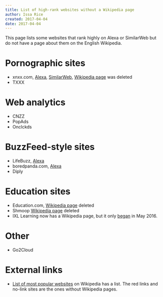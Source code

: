 ```yaml
---
title: List of high-rank websites without a Wikipedia page
author: Issa Rice
created: 2017-04-04
date: 2017-04-04
---
```


This page lists some websites that rank highly on Alexa or SimilarWeb but do
not have a page about them on the English Wikipedia.

# Pornographic sites

- xnxx.com, [Alexa](http://www.alexa.com/siteinfo/xnxx.com),
  [SimilarWeb](https://www.similarweb.com/website/xnxx.com),
  [Wikipedia page](https://en.wikipedia.org/wiki/Xnxx) was deleted
- TXXX

# Web analytics

- CNZZ
- PopAds
- Onclckds

# BuzzFeed-style sites

- LifeBuzz, [Alexa](http://www.alexa.com/siteinfo/lifebuzz.com)
- boredpanda.com, [Alexa](http://www.alexa.com/siteinfo/boredpanda.com)
- Diply

# Education sites

- Education.com, [Wikipedia page](https://en.wikipedia.org/w/index.php?title=Special:Log/delete&page=Education.com)
  deleted
- Shmoop [Wikipedia page](https://en.wikipedia.org/w/index.php?title=Special:Log/delete&page=Shmoop)
  deleted
- IXL Learning now has a Wikipedia page, but it only [began](https://en.wikipedia.org/w/index.php?title=IXL_Learning&oldid=720906333)
  in May 2016.

# Other

- Go2Cloud

# External links

- [List of most popular websites](https://en.wikipedia.org/wiki/List_of_most_popular_websites)
  on Wikipedia has a list.
  The red links and no-link sites are the ones without Wikipedia pages.
